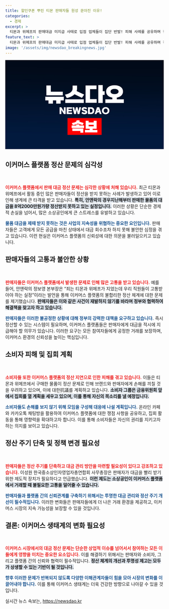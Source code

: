 ```yaml
---
title: 할인쿠폰 뿌린 티몬 판매자들 원성 쏟아진 이유!
categories:
  - 경제
excerpt: >
  티몬과 위메프의 판매대금 미지급 사태로 입점 업체들이 집단 반발! 피해 사례를 공유하며 정부에 긴급 대책을 촉구하는 목소리가 높아지고 있다. 소비자 피해자들도 집회를 예고하며 이목이 집중되고 있다.
feature_text: >
  티몬과 위메프의 판매대금 미지급 사태로 입점 업체들이 집단 반발! 피해 사례를 공유하며 정부에 긴급 대책을 촉구하는 목소리가 높아지고 있다. 소비자 피해자들도 집회를 예고하며 이목이 집중되고 있다.
image: '/assets/img/newsdao_breakingnews.jpg'
---
```


<p><img src="/assets/img/newsdao_breakingnews.jpg" alt="flaretime 속보" /></p>

<h2 data-ke-size="size26">이커머스 플랫폼 정산 문제의 심각성</h2>

<p data-ke-size="size16">&nbsp;</p>

<p><b><span style="color: #ee2323;">이커머스 플랫폼에서 판매 대금 정산 문제는 심각한 상황에 처해 있습니다.</span></b> 최근 티몬과 위메프에서 활동 중인 많은 판매자들이 정산을 받지 못하는 사례가 발생하고 있어 이로 인해 생계에 큰 타격을 받고 있습니다. <b><span style="background-color: #21538527;">특히, 안앤락의 경우지난해부터 판매한 물품의 대금을 8억2000만원가량 정산받지 못하고 있는 실정입니다.</span></b> 이러한 상황은 단순한 경제적 손실을 넘어서, 많은 소상공인에게 큰 스트레스를 유발하고 있습니다.</p>

<p><b><span style="color: #1a5490;">물품 대금을 제때 받지 못하는 것은 사업의 지속성을 위협하는 중요한 요인입니다.</span></b> 판매자들은 고객에게 모든 공급을 마친 상태에서 대금 회수조차 하지 못해 불안한 심정을 겪고 있습니다. 이런 현실은 이커머스 플랫폼의 신뢰성에 대한 의문을 불러일으키고 있습니다. </p>

<h2 data-ke-size="size26">판매자들의 고통과 불안한 상황</h2>

<p data-ke-size="size16">&nbsp;</p>

<p><b><span style="color: #ee2323;">판매자들은 이커머스 플랫폼에서 발생한 문제로 인해 많은 고통을 받고 있습니다.</span></b> 예를 들어, 안앤락의 정보영 본부장은 “죄는 티몬과 위메프가 지었는데 우리 직원들이 고통받아야 하는 실정”이라는 발언을 통해 이커머스 플랫폼의 불합리한 정산 체계에 대한 문제를 제기했습니다. <b><span style="background-color: #21538527;">판매자들은 이와 같은 사건이 재발하지 않기를 바라며 정부와 협력하여 해결책을 찾고자 하고 있습니다.</span></b> </p>

<p><b><span style="color: #1a5490;">판매자들은 이러한 불공정한 상황에 대해 정부의 강력한 대책을 요구하고 있습니다.</span></b> 즉시 정산할 수 있는 시스템이 필요하며, 이커머스 플랫폼들은 판매자에게 대금을 적시에 지급해야 할 의무가 있습니다. 이러한 요구는 모든 참여자들에게 공정한 거래를 보장하며, 이커머스 환경의 신뢰성을 높이는 핵심입니다.</p>

<h2 data-ke-size="size26">소비자 피해 및 집회 계획</h2>

<p data-ke-size="size16">&nbsp;</p>

<p><b><span style="color: #ee2323;">소비자들 또한 이커머스 플랫폼의 정산 지연으로 인한 피해를 겪고 있습니다.</span></b> 이들은 티몬과 위메프에서 구매한 물품이 정산 문제로 인해 브랜드와 판매자에게 손해를 끼칠 것을 우려하고 있으며, 이에 대한抗議를 계획하고 있습니다. <b><span style="background-color: #21538527;">소비자 그룹은 금융위원회 앞에서 집회를 열 계획을 세우고 있으며, 이를 통해 자신의 목소리를 낼 예정입니다.</span></b></p>

<p><b><span style="color: #1a5490;">소비자들도 손해를 보지 않기 위해 모임을 구성해 대응에 나설 계획입니다.</span></b> 온라인 카페와 카카오톡 채팅방을 활용하여 이커머스 플랫폼에 대한 쟁점 사항을 공유하고, 집회 활동을 통해 영향력을 확대하고자 합니다. 이를 통해 소비자들은 자신의 권리를 지키고자 하는 의지를 보이고 있습니다.</p>

<h2 data-ke-size="size26">정산 주기 단축 및 정책 변경 필요성</h2>

<p data-ke-size="size16">&nbsp;</p>

<p><b><span style="color: #ee2323;">판매자들은 정산 주기를 단축하고 대금 관리 방안을 마련할 필요성이 있다고 강조하고 있습니다.</span></b> 이성원 한국중소상인자영업자총연합회 사무총장은 판매자가 대금을 빨리 받기 위한 제도적 장치가 필요하다고 언급했습니다. <b><span style="background-color: #21538527;">이런 제도는 소상공인이 이커머스 플랫폼에서 거래할 때 불필요한 고통을 덜어줄 수 있습니다.</span></b></p>

<p><b><span style="color: #1a5490;">판매자들과 플랫폼 간의 신뢰관계를 구축하기 위해서는 투명한 대금 관리와 정산 주기 개선이 필수적입니다.</span></b> 이러한 변화들은 판매자들에게 더 나은 거래 환경을 제공하고, 이커머스 시장의 지속 가능성을 보장할 수 있을 것입니다.</p>

<h2 data-ke-size="size26">결론: 이커머스 생태계의 변화 필요성</h2>

<p data-ke-size="size16">&nbsp;</p>

<p><b><span style="color: #ee2323;">이커머스 시장에서의 대금 정산 문제는 단순한 상업적 이슈를 넘어서서 참여하는 모든 이들에게 영향을 미치는 중요한 요소입니다.</span></b> 이를 해결하기 위해서는 판매자와 소비자, 그리고 플랫폼 간의 신뢰와 협력이 필수적입니다. <b><span style="background-color: #21538527;">정산 체계의 개선과 투명성 제고는 모두가 상생할 수 있는 기반이 될 것입니다.</span></b></p>

<p><b><span style="color: #1a5490;">향후 이러한 문제가 반복되지 않도록 다양한 이해관계자들이 힘을 모아 시장의 변화를 이끌어내야 합니다.</span></b> 이를 통해 이커머스 생태계는 더욱 건강한 방향으로 나아갈 수 있을 것입니다.</p>
실시간 뉴스 속보는, <a href="https://newsdao.kr" rel="dofollow">https://newsdao.kr</a>


